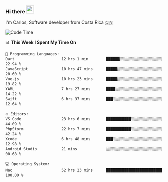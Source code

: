 ### Hi there <img src="https://media.giphy.com/media/hvRJCLFzcasrR4ia7z/giphy.gif" width="25px" height="25px">

I'm Carlos, Software developer from Costa Rica 🇨🇷

[//]: # (<a href="https://app.daily.dev/carum98"><img src="https://github.com/carum98/carum98/blob/main/devcard.svg" width="400" alt="Carlos Umaña Acevedo's Dev Card"/></a>)


<!--START_SECTION:waka-->
![Code Time](http://img.shields.io/badge/Code%20Time-10%2C644%20hrs%2042%20mins-blue)

📊 **This Week I Spent My Time On** 

```text
💬 Programming Languages: 
Dart                     12 hrs 1 min        ██████░░░░░░░░░░░░░░░░░░░   22.94 % 
JavaScript               10 hrs 47 mins      █████░░░░░░░░░░░░░░░░░░░░   20.60 % 
Vue.js                   10 hrs 23 mins      █████░░░░░░░░░░░░░░░░░░░░   19.82 % 
YAML                     7 hrs 27 mins       ████░░░░░░░░░░░░░░░░░░░░░   14.22 % 
Swift                    6 hrs 37 mins       ███░░░░░░░░░░░░░░░░░░░░░░   12.64 % 

🔥 Editors: 
VS Code                  23 hrs 6 mins       ███████████░░░░░░░░░░░░░░   44.09 % 
PhpStorm                 22 hrs 7 mins       ███████████░░░░░░░░░░░░░░   42.24 % 
Xcode                    6 hrs 48 mins       ███░░░░░░░░░░░░░░░░░░░░░░   12.98 % 
Android Studio           21 mins             ░░░░░░░░░░░░░░░░░░░░░░░░░   00.68 % 

💻 Operating System: 
Mac                      52 hrs 23 mins      █████████████████████████   100.00 % 
```


<!--END_SECTION:waka-->
